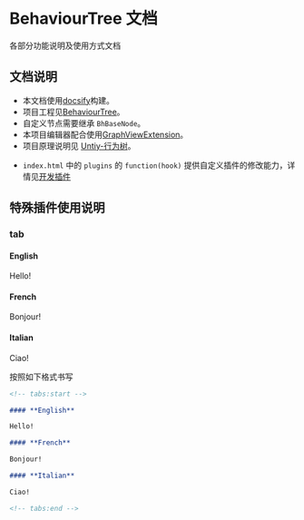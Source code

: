 # BehaviourTree 文档

各部分功能说明及使用方式文档

## 文档说明

- 本文档使用[docsify](https://docsify.js.org/#/zh-cn/)构建。
- 项目工程见[BehaviourTree](https://github.com/busyoGG/BehaviourTree)。
- 自定义节点需要继承 `BhBaseNode`。
- 本项目编辑器配合使用[GraphViewExtension](https://github.com/busyoGG/GraphViewExtension)。
- 项目原理说明见 [Untiy-行为树](https://busyo.buzz/article/f9b68df4028f/)。

<!-- * `_sidebar.md` 文件为侧边栏导航配置文件。 -->

<!-- * 如果需要增加侧边栏项目，请在 docs 文件夹下新建 md 文档，并且配置到侧边栏导航文件中。 -->

<!-- * `AfterProgress.js` 为页面处理代码，一些页面的布局处理效果在这里实现。 -->

- `index.html` 中的 `plugins` 的 `function(hook)` 提供自定义插件的修改能力，详情见[开发插件](https://docsify.js.org/#/zh-cn/write-a-plugin)

## 特殊插件使用说明

### tab

<!-- tabs:start -->

#### **English**

Hello!

#### **French**

Bonjour!

#### **Italian**

Ciao!

<!-- tabs:end -->

按照如下格式书写

```markdown
<!-- tabs:start -->

#### **English**

Hello!

#### **French**

Bonjour!

#### **Italian**

Ciao!

<!-- tabs:end -->
```
